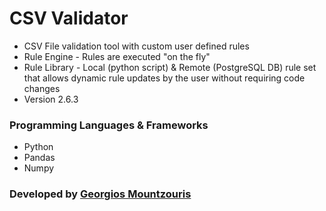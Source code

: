 # CSV Validator

* CSV File validation tool with custom user defined rules
* Rule Engine - Rules are executed "on the fly"
* Rule Library - Local (python script) & Remote (PostgreSQL DB) rule set that allows dynamic rule updates by the user without requiring code changes
* Version 2.6.3

### Programming Languages & Frameworks
- Python
- Pandas
- Numpy

### Developed by [Georgios Mountzouris](mailto:gmountzouris@efka.gov.gr)
